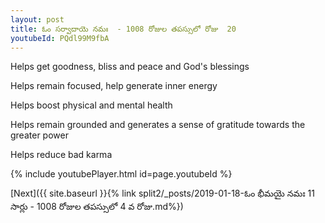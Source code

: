 ```yaml
---
layout: post
title: ఓం సర్వాదాయె నమః  - 1008 రోజుల తపస్సులో రోజు  20
youtubeId: PQdl99M9fbA
---
```

 
 
Helps get goodness, bliss and peace and God's blessings
 
Helps remain focused, help generate inner energy 
 
Helps boost physical and mental health 
 
Helps remain grounded and generates a sense of gratitude towards the greater power 
 
Helps reduce bad karma
 
 
 
 


{% include youtubePlayer.html id=page.youtubeId %}
 
[Next]({{ site.baseurl }}{% link  split2/_posts/2019-01-18-ఓం భీమయై నమః 11  సార్లు - 1008 రోజుల తపస్సులో 4 వ రోజు.md%})
 
